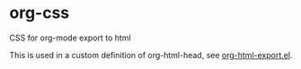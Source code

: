# org-css
CSS for org-mode export to html

This is used in a custom definition of org-html-head, see [org-html-export.el](https://github.com/SteveLane/dot-emacs/blob/master/org-html-export.el).
